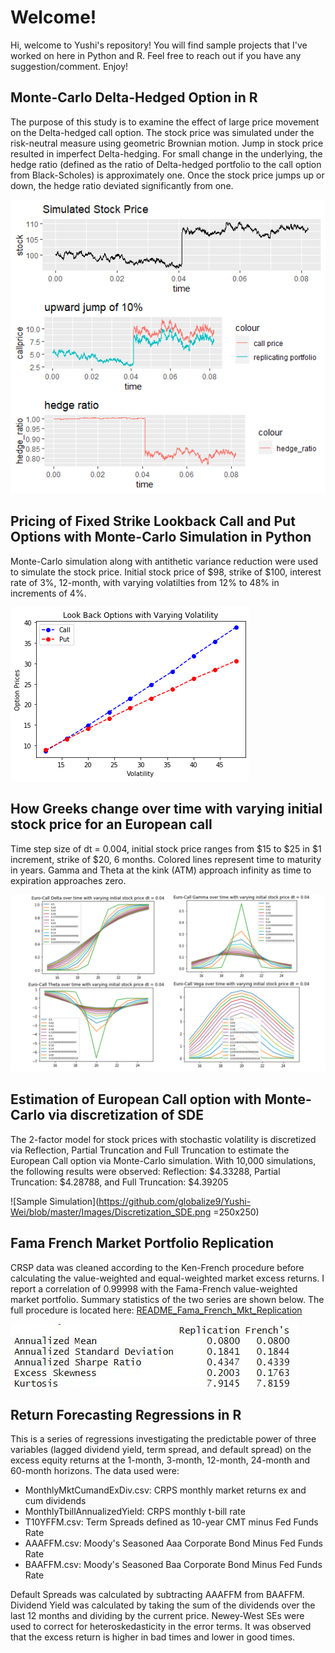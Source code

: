 # Welcome! 
Hi, welcome to Yushi's repository! You will find sample projects that I've worked on here in Python and R. Feel free to reach out if you have any suggestion/comment. Enjoy! 

## Monte-Carlo Delta-Hedged Option in R
The purpose of this study is to examine the effect of large price movement on the Delta-hedged call option. The stock price was simulated under the risk-neutral measure using geometric Brownian motion. Jump in stock price resulted in imperfect Delta-hedging. For small change in the underlying, the hedge ratio (defined as the ratio of Delta-hedged portfolio to the call option from Black-Scholes) is approximately one. Once the stock price jumps up or down, the hedge ratio deviated significantly from one. 

![Sample Simulation](https://github.com/globalize9/Yushi-Wei/blob/master/Images/Delta_Hedge_Upward_Jump10.png)

## Pricing of Fixed Strike Lookback Call and Put Options with Monte-Carlo Simulation in Python
Monte-Carlo simulation along with antithetic variance reduction were used to simulate the stock price. Initial stock price of $98, strike of $100, interest rate of 3%, 12-month, with varying volatilties from 12% to 48% in increments of 4%.

![Sample Simulation](https://github.com/globalize9/Yushi-Wei/blob/master/Images/Lookback_Options_Varying_Vol.png)

## How Greeks change over time with varying initial stock price for an European call
Time step size of dt = 0.004, initial stock price ranges from $15 to $25 in $1 increment, strike of $20, 6 months. Colored lines represent time to maturity in years. Gamma and Theta at the kink (ATM) approach infinity as time to expiration approaches zero. 

![Sample Simulation](https://github.com/globalize9/Yushi-Wei/blob/master/Images/Euro_Call_Greeks.png)

## Estimation of European Call option with Monte-Carlo via discretization of SDE  
The 2-factor model  for stock prices with stochastic volatility is discretized via Reflection, Partial Truncation and Full Truncation to estimate the European Call option via Monte-Carlo simulation. With 10,000 simulations, the following results were observed: Reflection: $4.33288, Partial Truncation: $4.28788, and Full Truncation: $4.39205

![Sample Simulation](https://github.com/globalize9/Yushi-Wei/blob/master/Images/Discretization_SDE.png =250x250)

## Fama French Market Portfolio Replication
CRSP data was cleaned according to the Ken-French procedure before calculating the value-weighted and equal-weighted market excess returns. I report a correlation of 0.99998 with the Fama-French value-weighted market portfolio. Summary statistics of the two series are shown below. The full procedure is located here: [README_Fama_French_Mkt_Replication](https://github.com/globalize9/Yushi-Wei/blob/master/README_Fama_French_Mkt_Replication.pdf)

![Fama-French VWRETD Replication Summary Statistics](https://github.com/globalize9/Yushi-Wei/blob/master/Images/Fama_French_Mkt_Replication_Summary_Table.jpg)
 
## Return Forecasting Regressions in R
This is a series of regressions investigating the predictable power of three variables (lagged dividend yield, term spread, and default spread) on the excess equity returns at the 1-month, 3-month, 12-month, 24-month and 60-month horizons. The data used were:
 - MonthlyMktCumandExDiv.csv: CRPS monthly market returns ex and cum dividends
 - MonthlyTbillAnnualizedYield: CRPS monthly t-bill rate
 - T10YFFM.csv: Term Spreads defined as 10-year CMT minus Fed Funds Rate 
 - AAAFFM.csv: Moody's Seasoned Aaa Corporate Bond Minus Fed Funds Rate
 - BAAFFM.csv: Moody's Seasoned Baa Corporate Bond Minus Fed Funds Rate

Default Spreads was calculated by subtracting AAAFFM from BAAFFM.
Dividend Yield was calculated by taking the sum of the dividends over the last 12 months and dividing by the current price.
Newey-West SEs were used to correct for heteroskedasticity in the error terms.
It was observed that the excess return is higher in bad times and lower in good times. 
